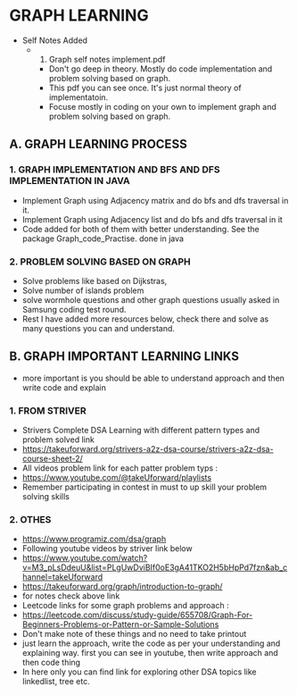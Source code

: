 # GRAPH LEARNING
* Self Notes Added
    * 1. Graph self notes implement.pdf
        * Don't go deep in theory. Mostly do code implementation and problem solving based on graph.
        * This pdf you can see once. It's just normal theory of implementatoin.
        * Focuse mostly in coding on your own to implement graph and problem solving based on graph.


## A. GRAPH LEARNING PROCESS
### 1.  GRAPH IMPLEMENTATION AND BFS AND DFS IMPLEMENTATION IN JAVA 
* Implement Graph using Adjacency matrix and do bfs and dfs traversal in it.
* Implement Graph using Adjacency list and do bfs and dfs traversal in it
* Code added for both of them with better understanding. See the package Graph_code_Practise. done in java

### 2. PROBLEM SOLVING BASED ON GRAPH
* Solve problems like based on Dijkstras,
* Solve number of islands problem
* solve wormhole questions and other graph questions usually asked in Samsung coding test round.
* Rest I have added more resources below, check there and solve as many questions you can and understand.


## B. GRAPH IMPORTANT LEARNING LINKS 
* more important is you should be able to understand approach and then write code and explain

### 1. FROM STRIVER
* Strivers Complete DSA Learning with different pattern types and problem solved link
* https://takeuforward.org/strivers-a2z-dsa-course/strivers-a2z-dsa-course-sheet-2/
* All videos problem link for each patter problem typs : 
* https://www.youtube.com/@takeUforward/playlists
* Remember participating in contest in must to up skill your problem solving skills

### 2. OTHES
* https://www.programiz.com/dsa/graph
* Following youtube videos by striver link below
* https://www.youtube.com/watch?v=M3_pLsDdeuU&list=PLgUwDviBIf0oE3gA41TKO2H5bHpPd7fzn&ab_channel=takeUforward
* https://takeuforward.org/graph/introduction-to-graph/
* for notes check above link
* Leetcode links for some graph problems and approach : 
* https://leetcode.com/discuss/study-guide/655708/Graph-For-Beginners-Problems-or-Pattern-or-Sample-Solutions
* Don't make note of these things and no need to take printout
* just learn the approach, write the code as per your understanding and explaining way. first you can see in youtube, then write approach and then code thing
* In here only you can find link for exploring other DSA topics like linkedlist, tree etc.

